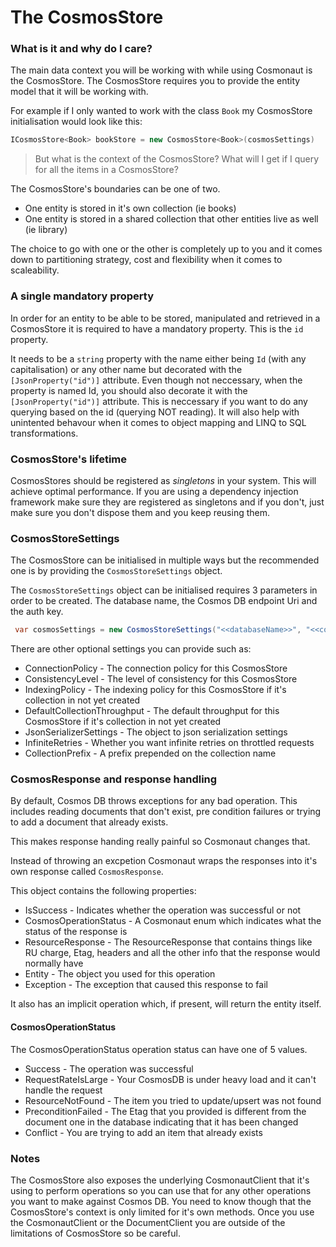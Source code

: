 # The CosmosStore

### What is it and why do I care?

The main data context you will be working with while using Cosmonaut is the CosmosStore. The CosmosStore requires you to provide the entity model that it will be working with. 

For example if I only wanted to work with the class `Book` my CosmosStore initialisation would look like this:

```c#
ICosmosStore<Book> bookStore = new CosmosStore<Book>(cosmosSettings)
```

> But what is the context of the CosmosStore? What will I get if I query for all the items in a CosmosStore?

The CosmosStore's boundaries can be one of two. 

* One entity is stored in it's own collection (ie books)
* One entity is stored in a shared collection that other entities live as well (ie library)

The choice to go with one or the other is completely up to you and it comes down to partitioning strategy, cost and flexibility when it comes to scaleability.

### A single mandatory property

In order for an entity to be able to be stored, manipulated and retrieved in a CosmosStore it is required to have a mandatory property. This is the `id` property.

It needs to be a `string` property with the name either being `Id` (with any capitalisation) or any other name but decorated with the `[JsonProperty("id")]` attribute. Even though not neccessary, when the property is named Id, you should also decorate it with the `[JsonProperty("id")]` attribute. This is neccessary if you want to do any querying based on the id (querying NOT reading). It will also help with unintented behavour when it comes to object mapping and LINQ to SQL transformations.

### CosmosStore's lifetime

CosmosStores should be registered as *singletons* in your system. This will achieve optimal performance. If you are using a dependency injection framework make sure they are registered as singletons and if you don't, just make sure you don't dispose them and you keep reusing them.

### CosmosStoreSettings

The CosmosStore can be initialised in multiple ways but the recommended one is by providing the `CosmosStoreSettings` object.

The `CosmosStoreSettings` object can be initialised requires 3 parameters in order to be created. The database name, the Cosmos DB endpoint Uri and the auth key.

```c#
 var cosmosSettings = new CosmosStoreSettings("<<databaseName>>", "<<cosmosUri>>", "<<authkey>>");
```

There are other optional settings you can provide such as:

* ConnectionPolicy - The connection policy for this CosmosStore
* ConsistencyLevel - The level of consistency for this CosmosStore
* IndexingPolicy - The indexing policy for this CosmosStore if it's collection in not yet created
* DefaultCollectionThroughput - The default throughput for this CosmosStore if it's collection in not yet created
* JsonSerializerSettings - The object to json serialization settings
* InfiniteRetries - Whether you want infinite retries on throttled requests
* CollectionPrefix - A prefix prepended on the collection name

### CosmosResponse and response handling

By default, Cosmos DB throws exceptions for any bad operation. This includes reading documents that don't exist, pre condition failures or trying to add a document that already exists.

This makes response handing really painful so Cosmonaut changes that.

Instead of throwing an excpetion Cosmonaut wraps the responses into it's own response called `CosmosResponse`.

This object contains the following properties:

* IsSuccess - Indicates whether the operation was successful or not
* CosmosOperationStatus - A Cosmonaut enum which indicates what the status of the response is
* ResourceResponse - The ResourceResponse<Document> that contains things like RU charge, Etag, headers and all the other info that the response would normally have
* Entity - The object you used for this operation
* Exception - The exception that caused this response to fail

It also has an implicit operation which, if present, will return the entity itself.

#### CosmosOperationStatus

The CosmosOperationStatus operation status can have one of 5 values.

* Success - The operation was successful
* RequestRateIsLarge - Your CosmosDB is under heavy load and it can't handle the request
* ResourceNotFound - The item you tried to update/upsert was not found
* PreconditionFailed - The Etag that you provided is different from the document one in the database indicating that it has been changed
* Conflict - You are trying to add an item that already exists

### Notes

The CosmosStore also exposes the underlying CosmonautClient that it's using to perform operations so you can use that for any other operations you want to make against Cosmos DB. You need to know though that the CosmosStore's context is only limited for it's own methods. Once you use the CosmonautClient or the DocumentClient you are outside of the limitations of CosmosStore so be careful.